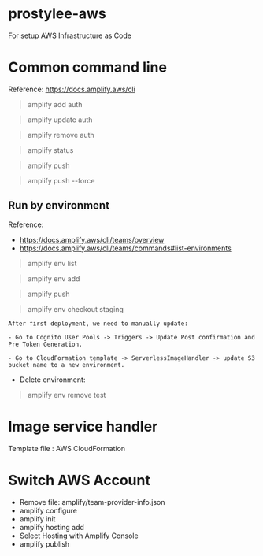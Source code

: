 # prostylee-aws
For setup AWS Infrastructure as Code

# Common command line

Reference: https://docs.amplify.aws/cli

> amplify add auth

> amplify update auth

> amplify remove auth


> amplify status

> amplify push

> amplify push --force

## Run by environment

Reference: 
- https://docs.amplify.aws/cli/teams/overview
- https://docs.amplify.aws/cli/teams/commands#list-environments


> amplify env list

> amplify env add

> amplify push

> amplify env checkout staging


```
After first deployment, we need to manually update:

- Go to Cognito User Pools -> Triggers -> Update Post confirmation and Pre Token Generation.

- Go to CloudFormation template -> ServerlessImageHandler -> update S3 bucket name to a new environment.

```


* Delete environment:

> amplify env remove test

# Image service handler

Template file : AWS CloudFormation

# Switch AWS Account

- Remove file: amplify/team-provider-info.json
- amplify configure
- amplify init
- amplify hosting add
- Select Hosting with Amplify Console
- amplify publish

